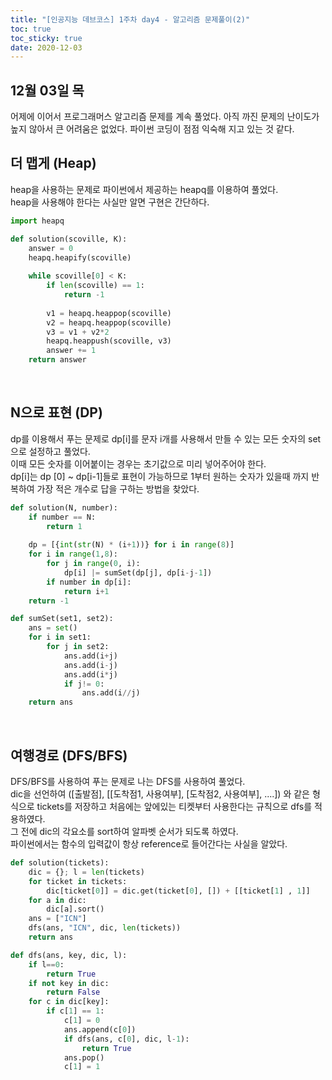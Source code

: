 ```yaml
---
title: "[인공지능 데브코스] 1주차 day4 - 알고리즘 문제풀이(2)"
toc: true
toc_sticky: true
date: 2020-12-03
---
```

## 12월 03일 목  

어제에 이어서 프로그래머스 알고리즘 문제를 계속 풀었다. 
아직 까진 문제의 난이도가 높지 않아서 큰 어려움은 없었다. 
파이썬 코딩이 점점 익숙해 지고 있는 것 같다. 


## 더 맵게 (Heap) 

heap을 사용하는 문제로 파이썬에서 제공하는 heapq를 이용하여 풀었다.  
heap을 사용해야 한다는 사실만 알면 구현은 간단하다.  

```python
import heapq

def solution(scoville, K):
    answer = 0
    heapq.heapify(scoville)
    
    while scoville[0] < K:
        if len(scoville) == 1:
            return -1
        
        v1 = heapq.heappop(scoville)
        v2 = heapq.heappop(scoville)
        v3 = v1 + v2*2
        heapq.heappush(scoville, v3)
        answer += 1
    return answer
```
<p>&nbsp;</p>  

## N으로 표현 (DP)  

dp를 이용해서 푸는 문제로 dp[i]를 문자 i개를 사용해서 만들 수 있는 모든 숫자의 set으로 설정하고 풀었다.  
이때 모든 숫자를 이어붙이는 경우는 초기값으로 미리 넣어주어야 한다.  
dp[i]는 dp [0] ~ dp[i-1]들로 표현이 가능하므로 1부터 원하는 숫자가 있을때 까지 반복하여 가장 적은 개수로 답을 구하는 방법을 찾았다.  

```python
def solution(N, number):
    if number == N: 
        return 1
    
    dp = [{int(str(N) * (i+1))} for i in range(8)]
    for i in range(1,8):
        for j in range(0, i):
            dp[i] |= sumSet(dp[j], dp[i-j-1])
        if number in dp[i]:
            return i+1
    return -1

def sumSet(set1, set2):
    ans = set()
    for i in set1:
        for j in set2:
            ans.add(i+j)
            ans.add(i-j)
            ans.add(i*j)
            if j!= 0:
                ans.add(i//j)
    return ans
```
<p>&nbsp;</p>  


## 여행경로 (DFS/BFS)

DFS/BFS를 사용하여 푸는 문제로 나는 DFS를 사용하여 풀었다.  
dic을 선언하여 ([출발점], [[도착점1, 사용여부], [도착점2, 사용여부], ....]) 와 같은 형식으로 tickets를 저장하고 처음에는 앞에있는 티켓부터 사용한다는 규칙으로 dfs를 적용하였다.  
그 전에 dic의 각요소를 sort하여 알파벳 순서가 되도록 하였다.  
파이썬에서는 함수의 입력값이 항상 reference로 들어간다는 사실을 알았다.  


```python
def solution(tickets):
    dic = {}; l = len(tickets)
    for ticket in tickets:
        dic[ticket[0]] = dic.get(ticket[0], []) + [[ticket[1] , 1]]
    for a in dic:
        dic[a].sort()
    ans = ["ICN"]
    dfs(ans, "ICN", dic, len(tickets))
    return ans

def dfs(ans, key, dic, l):
    if l==0:
        return True
    if not key in dic:
        return False
    for c in dic[key]:
        if c[1] == 1:
            c[1] = 0
            ans.append(c[0])
            if dfs(ans, c[0], dic, l-1): 
                return True
            ans.pop()
            c[1] = 1
```

